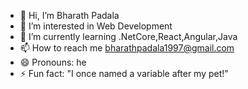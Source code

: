 - 👋 Hi, I’m Bharath Padala
- 👀 I’m interested in Web Development
- 🌱 I’m currently learning .NetCore,React,Angular,Java
- 📫 How to reach me bharathpadala1997@gmail.com
- 😄 Pronouns: he
- ⚡ Fun fact: "I once named a variable after my pet!"

<!---
Bharath151997/Bharath151997 is a ✨ special ✨ repository because its `README.md` (this file) appears on your GitHub profile.
You can click the Preview link to take a look at your changes.
--->
